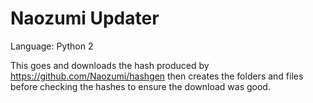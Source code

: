 # Naozumi Updater

Language: Python 2

This goes and downloads the hash produced by https://github.com/Naozumi/hashgen then creates the folders and files before checking the hashes to ensure the download was good.
